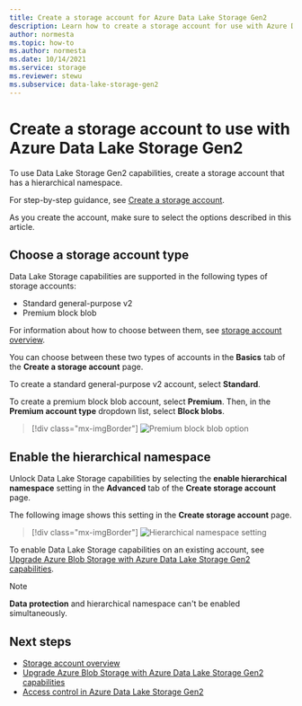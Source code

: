 ```yaml
---
title: Create a storage account for Azure Data Lake Storage Gen2
description: Learn how to create a storage account for use with Azure Data Lake Storage Gen2.
author: normesta
ms.topic: how-to
ms.author: normesta
ms.date: 10/14/2021
ms.service: storage
ms.reviewer: stewu
ms.subservice: data-lake-storage-gen2
---
```


# Create a storage account to use with Azure Data Lake Storage Gen2

To use Data Lake Storage Gen2 capabilities, create a storage account that has a hierarchical namespace.

For step-by-step guidance, see [Create a storage account](../common/storage-account-create.md?toc=%2Fazure%2Fstorage%2Fblobs%2Ftoc.json).

As you create the account, make sure to select the options described in this article.

## Choose a storage account type

Data Lake Storage capabilities are supported in the following types of storage accounts:

- Standard general-purpose v2
- Premium block blob

For information about how to choose between them, see [storage account overview](../common/storage-account-overview.md?toc=%2Fazure%2Fstorage%2Fblobs%2Ftoc.json).

You can choose between these two types of accounts in the **Basics** tab of the **Create a storage account** page.

To create a standard general-purpose v2 account, select **Standard**.

To create a premium block blob account, select **Premium**. Then, in the **Premium account type** dropdown list, select **Block blobs**.

> [!div class="mx-imgBorder"]
> ![Premium block blob option](./media/create-data-lake-storage-account/premium-block-blob-option.png)

## Enable the hierarchical namespace

Unlock Data Lake Storage capabilities by selecting the **enable hierarchical namespace** setting in the **Advanced** tab of the **Create storage account** page. 

The following image shows this setting in the **Create storage account** page.

> [!div class="mx-imgBorder"]
> ![Hierarchical namespace setting](./media/create-data-lake-storage-account/hierarchical-namespace-feature.png)

To enable Data Lake Storage capabilities on an existing account, see [Upgrade Azure Blob Storage with Azure Data Lake Storage Gen2 capabilities](upgrade-to-data-lake-storage-gen2-how-to.md).

> [!NOTE]
> **Data protection** and hierarchical namespace can't be enabled simultaneously.

## Next steps

- [Storage account overview](../common/storage-account-overview.md)
- [Upgrade Azure Blob Storage with Azure Data Lake Storage Gen2 capabilities](upgrade-to-data-lake-storage-gen2-how-to.md)
- [Access control in Azure Data Lake Storage Gen2](data-lake-storage-access-control.md)
